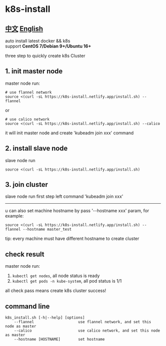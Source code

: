 # k8s-install
## [中文](README.md)  [English](README_EN.md)

auto install latest docker && k8s  
support **CentOS 7/Debian 9+/Ubuntu 16+**

three step to quickly create k8s Cluster

## 1. init master node
master node run:  
```
# use flannel network
source <(curl -sL https://k8s-install.netlify.app/install.sh) --flannel
```
or 

```
# use calico network
source <(curl -sL https://k8s-install.netlify.app/install.sh) --calico
```

it will init master node and create 'kubeadm join xxx' command

## 2. install slave node
slave node run
```
source <(curl -sL https://k8s-install.netlify.app/install.sh)
```

## 3. join cluster
slave node run first step left command 'kubeadm join xxx'

---
u can also set machine hostname by pass '--hostname xxx' param, for example:
```
source <(curl -sL https://k8s-install.netlify.app/install.sh) --flannel --hostname master_test
```
tip: every machine must have different hostname to create cluster

## check result
master node run:
1. `kubectl get nodes`, all node status is ready
2. `kubectl get pods -n kube-system`, all pod status is 1/1

all check pass means create k8s cluster success!

## command line
```
k8s_install.sh [-h|--help] [options]
    --flannel                    use flannel network, and set this node as master
    --calico                     use calico network, and set this node as master
    --hostname [HOSTNAME]        set hostname
```